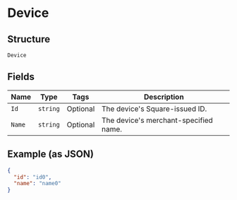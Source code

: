 
# Device

## Structure

`Device`

## Fields

| Name | Type | Tags | Description |
|  --- | --- | --- | --- |
| `Id` | `string` | Optional | The device's Square-issued ID. |
| `Name` | `string` | Optional | The device's merchant-specified name. |

## Example (as JSON)

```json
{
  "id": "id0",
  "name": "name0"
}
```

